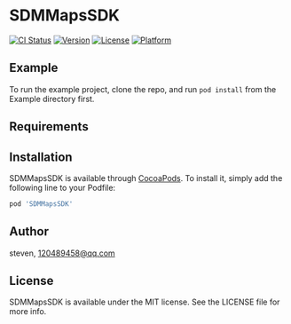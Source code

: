 # SDMMapsSDK

[![CI Status](https://img.shields.io/travis/steven/SDMMapsSDK.svg?style=flat)](https://travis-ci.org/steven/SDMMapsSDK)
[![Version](https://img.shields.io/cocoapods/v/SDMMapsSDK.svg?style=flat)](https://cocoapods.org/pods/SDMMapsSDK)
[![License](https://img.shields.io/cocoapods/l/SDMMapsSDK.svg?style=flat)](https://cocoapods.org/pods/SDMMapsSDK)
[![Platform](https://img.shields.io/cocoapods/p/SDMMapsSDK.svg?style=flat)](https://cocoapods.org/pods/SDMMapsSDK)

## Example

To run the example project, clone the repo, and run `pod install` from the Example directory first.

## Requirements

## Installation

SDMMapsSDK is available through [CocoaPods](https://cocoapods.org). To install
it, simply add the following line to your Podfile:

```ruby
pod 'SDMMapsSDK'
```

## Author

steven, 120489458@qq.com

## License

SDMMapsSDK is available under the MIT license. See the LICENSE file for more info.
